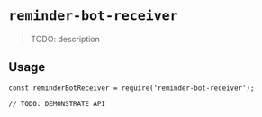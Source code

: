 # `reminder-bot-receiver`

> TODO: description

## Usage

```
const reminderBotReceiver = require('reminder-bot-receiver');

// TODO: DEMONSTRATE API
```
